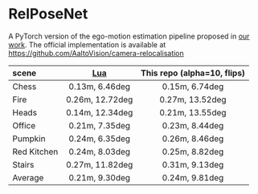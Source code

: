 # RelPoseNet
A PyTorch version of the ego-motion estimation pipeline proposed in [our work](https://openaccess.thecvf.com/content_ICCV_2017_workshops/papers/w17/Laskar_Camera_Relocalization_by_ICCV_2017_paper.pdf). The official implementation is available at https://github.com/AaltoVision/camera-relocalisation

scene|[Lua](https://openaccess.thecvf.com/content_ICCV_2017_workshops/papers/w17/Laskar_Camera_Relocalization_by_ICCV_2017_paper.pdf)| This repo (alpha=10, flips)
:---|:---:|:---:
Chess|0.13m, 6.46deg|0.15m, 6.74deg
Fire |0.26m, 12.72deg|0.27m, 13.52deg
Heads|0.14m, 12.34deg|0.21m, 13.55deg
Office|0.21m, 7.35deg|0.23m, 8.44deg
Pumpkin|0.24m, 6.35deg|0.26m, 8.46deg
Red Kitchen|0.24m, 8.03deg|0.25m, 8.82deg
Stairs|0.27m, 11.82deg|0.31m, 9.13deg
Average|0.21m, 9.30deg|0.24m, 9.81deg
